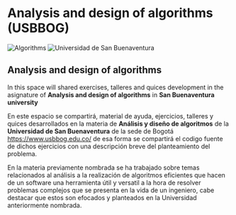 # Analysis and design of algorithms (USBBOG)

![Algorithms](https://lh3.googleusercontent.com/proxy/eK_2YEL9JsWrbTm1nOSDI-lUE9Z1dmhpgV0VMWK1OKlO618gDcj1rjK8rkmPlUGfn7xhzzR2VpgSmgKpZHN9otc7KRk7wBT8kMMP3yuFRaug4B6pPRBsBsl3zupaHg)
![Universidad de San Buenaventura](https://dachcolombia.com/wp-content/uploads/2017/07/7993_universidad-de-san-buenaventura.jpg)

## Analysis and design of algorithms

In this space will shared exercises, talleres and quices development in the asignature of **Analysis and design of algorithms** in **San Buenaventura university**

En este espacio se compartirá, material de ayuda, ejercicios, talleres y quices desarrollados en la materia de **Análisis y diseño de algoritmos** de la **Universidad de San Buenaventura** de la sede de Bogotá <https://www.usbbog.edu.co/> de esa forma se compartirá el codigo fuente de dichos ejercicios con una descripción breve del planteamiento del problema.

En la materia previamente nombrada se ha trabajado sobre temas relacionados al análisis a la realización de algoritmos eficientes que hacen de un software una herramienta útil y versatil a la hora de resolver problemas complejos que se presenta en la vida de un ingeniero, cabe destacar que estos son efocados y planteados en la Universidad anteriormente nombrada.







